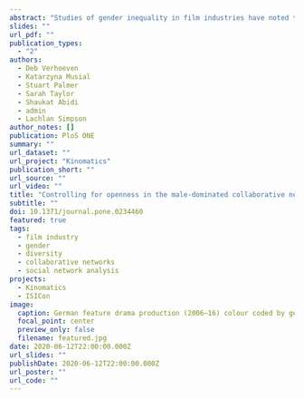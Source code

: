 ```yaml
---
abstract: "Studies of gender inequality in film industries have noted the persistence of male domination in creative roles (usually defined as director, producer, writer) and the slow pace of reform. Typical policy remedies are premised on aggregate counts of women as a proportion of overall industry participation. Network science offers an alternative way of identifying and proposing change mechanisms, as it puts emphasis on relationships instead of individuals. Preliminary work on applying network analysis to understand inequality in the film industry has been undertaken. However, in this study we offer a comprehensive approach that enables us to not only understand what inequality in the film industry looks like through the lens of network science but also how we can attempt to address this issue. We offer a data-driven simulation framework that investigates various what-if scenarios when it comes to network evolution. We then assess each of these scenarios with respect to its potential to address gender inequality in the film industry. As suggested by previous studies, inequality is exacerbated when industry networks are most closed. We review evidence from three different national film industries on network relationships in creative teams and identify a high proportion of men who only work with other men. In response to this observation, we test several mechanisms through which industry structures may generate higher levels of openness. Our results reveal that the most critical factor for improving network openness is not simply the statistical improvement of the number of women in a network, nor the removal of men who do not work with women. The most likely behavioural changes to a network will involve the production of connections between women and powerful men."
slides: ""
url_pdf: ""
publication_types:
  - "2"
authors:
  - Deb Verhoeven
  - Katarzyna Musial
  - Stuart Palmer
  - Sarah Taylor
  - Shaukat Abidi
  - admin
  - Lachlan Simpson
author_notes: []
publication: PloS ONE
summary: ""
url_dataset: ""
url_project: "Kinomatics"
publication_short: ""
url_source: ""
url_video: ""
title: "Controlling for openness in the male-dominated collaborative networks of the global film industry"
subtitle: ""
doi: 10.1371/journal.pone.0234460
featured: true
tags:
  - film industry
  - gender
  - diversity
  - collaborative networks
  - social network analysis
projects:
  - Kinomatics
  - ISICon
image:
  caption: German feature drama production (2006–16) colour coded by gender. Red nodes are men, Blue nodes are women. Edge direction from the source (Producer) node to the target (other creatives) node.
  focal_point: center
  preview_only: false
  filename: featured.jpg
date: 2020-06-12T22:00:00.000Z
url_slides: ""
publishDate: 2020-06-12T22:00:00.000Z
url_poster: ""
url_code: ""
---
```

